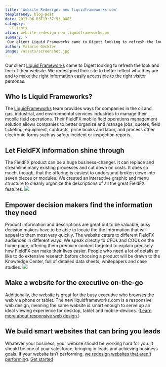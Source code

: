 ```yaml
---
title: 'Website Redesign: new liquidframeworks.com'
templateKey: blog-post
date: 2013-06-03T13:37:53.000Z
category: 
  -Clients
alias: website-redesign-new-liquidframeworkscom
summary: > 
 Our client Liquid Frameworks came to Digett looking to refresh the look and feel of their website. We redesigned their site to better reflect who they are and to make the right information easily accessible to the right visitor personas.
author: Valarie Geckler
image: /assets/screenshot.jpg
---
```


Our client [Liquid Frameworks](http://www.liquidframeworks.com) came to Digett looking to refresh the look and feel of their website. We redesigned their site to better reflect who they are and to make the right information easily accessible to the right visitor personas.

Who Is Liquid Frameworks?
-------------------------

The [LiquidFrameworks](http://www.liquidframeworks.com/) team provides ways for companies in the oil and gas, industrial, and environmental services industries to manage their mobile field operations. Their FieldFX mobile field operations management solution allows companies to better organize and manage jobs, quotes, field ticketing, equipment, contracts, price books and labor, and process other electronic forms such as safety incident or inspection reports.

Let FieldFX information shine through
-------------------------------------

The FieldFX product can be a huge business-changer. It can replace and streamline many existing processes and cut down on costs. It does so much, though, that the offering is easiest to understand broken down into seven pieces or modules. We created an interactive graphic and menu structure to cleanly organize the descriptions of all the great FieldFX features. ![](/assets/fieldfx-modules_0.jpg)

Empower decision makers find the information they need
------------------------------------------------------

Product information and descriptions are great but to be valuable, busy decision makers have to be able to locate the the information that will appeal to them most very quickly. The website caters to different FieldFX audiences in different ways. We speak directly to CFOs and COOs on the home page, offering them premium content targeted to explain precisely how FieldFX can make their lives easier. People who need a lot of details or like to do extensive research before choosing a product will be drawn to the Knowledge Center, full of detailed data sheets, whitepapers and case studies. ![](/assets/liquidframeworks-whitepapers_0.jpg)

Make a website for the executive on-the-go
------------------------------------------

Additionally, the website is great for the busy executive who browses the web via phone or tablet. The new liquidframeworks.com is a responsive web design, meaning the same website is smart enough to serve up an ideal viewing experience for desktop, tablet and mobile-devices. ([Learn more about responsive web design](/blog/02/13/2013/why-should-my-company-consider-responsive-design-my-mobile-website).)

We build smart websites that can bring you leads
------------------------------------------------

Whatever your business, your website should be working hard for you. It should be one of your salesforce, bringing in leads and achieving business goals. If your website isn’t performing, [we redesign websites that aren't performing](/we-redesign-bad-websites). [Get started](/we-redesign-bad-websites)